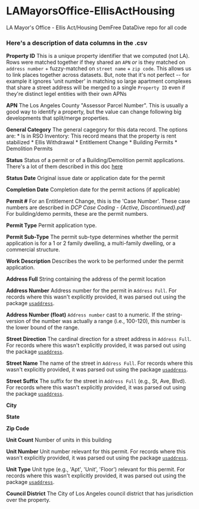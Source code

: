 # LAMayorsOffice-EllisActHousing
LA Mayor's Office - Ellis Act/Housing DemFree DataDive repo for all code


### Here's a description of data columns in the .csv

**Property ID**
    This is a unique property identifier that we computed (not LA). Rows were matched together if they shared an `APN` *or* is they matched on `address number` + fuzzy-matched on `street name` + `zip code`. This allows us to link places together across datasets. But, note that it's not perfect -- for example it ignores 'unit number' in matching so large apartment complexes that share a street address will be merged to a single `Property ID` even if they're distinct legel entities with their own APNs

**APN**
    The Los Angeles County "Assessor Parcel Number". This is usually a good way to identify a property, but the value can change following big developments that split/merge properties.

**General Category**
    The general cagegory for this data record. The options are:
    * Is in RSO Inventory: This record means that the property is rent stabilized
    * Ellis Withdrawal
    * Entitlement Change
    * Building Permits
    * Demolition Permits

**Status**
    Status of a permit or of a Building/Demolition permit applications.
    There's a lot of them described in this doc [here](https://docs.google.com/document/d/1SiUQk5Vn8dibZ7ziRbMFd9l-vnKI5w4lb2J3GSlFJmE/edit)

**Status Date**
    Original issue date or application date for the permit

**Completion Date**
    Completion date for the permit actions (if applicable)

**Permit #**
    For an Entitlement Change, this is the 'Case Number'. These case numbers are described in *DCP Case Coding - {Active, Discontinued}.pdf* For building/demo permits, these are the permit numbers.

**Permit Type**
    Permit application type.

**Permit Sub-Type**
    The permit sub-type determines whether the permit application is for a 1 or 2 family dwelling, a multi-family dwelling, or a commercial structure.

**Work Description**
    Describes the work to be performed under the permit application.

**Address Full**
    String containing the address of the permit location

**Address Number**
    Address number for the permit in `Address Full`. For records where this wasn't explicitly provided, it was parsed out using the package [`usaddress`](https://pypi.python.org/pypi/usaddress).

**Address Number (float)**
    `Address number` cast to a numeric. If the string-version of the number was actually a range (i.e., 100-120), this number is the lower bound of the range.

**Street Direction**
    The cardinal direction for a street address in `Address Full`. For records where this wasn't explicitly provided, it was parsed out using the package [`usaddress`](https://pypi.python.org/pypi/usaddress).

**Street Name**
    The name of the street in `Address Full`. For records where this wasn't explicitly provided, it was parsed out using the package [`usaddress`](https://pypi.python.org/pypi/usaddress).

**Street Suffix**
    The suffix for the street in `Address Full` (e.g., St, Ave, Blvd). For records where this wasn't explicitly provided, it was parsed out using the package [`usaddress`](https://pypi.python.org/pypi/usaddress).

**City**

**State**

**Zip Code**

**Unit Count**
    Number of units in this building

**Unit Number**
    Unit number relevant for this permit. For records where this wasn't explicitly provided, it was parsed out using the package [`usaddress`](https://pypi.python.org/pypi/usaddress).

**Unit Type**
    Unit type (e.g., 'Apt', 'Unit', 'Floor') relevant for this permit. For records where this wasn't explicitly provided, it was parsed out using the package [`usaddress`](https://pypi.python.org/pypi/usaddress).

**Council District**
    The City of Los Angeles council district that has jurisdiction over the property.
